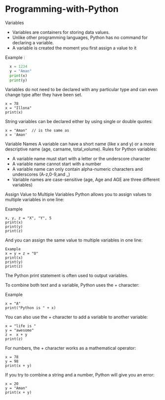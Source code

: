 # Programming-with-Python

 Variables


* Variables are containers for storing data values.
* Unlike other programming languages, Python has no command for declaring a variable.
* A variable is created the moment you first assign a value to it

Example :
```python
  x = 1234
  y = "Aman"
  print(x)
  print(y)
```



Variables do not need to be declared with any particular type and can even change type after they have been set.

```
x = 78   
x = "Illona" 
print(x)
```

String variables can be declared either by using single or double quotes:

```
x = "Aman"  // is the same as
x = 'Aman'
```

Variable Names
A variable can have a short name (like x and y) or a more descriptive name (age, carname, total_volume). Rules for Python variables:
* A variable name must start with a letter or the underscore character
* A variable name cannot start with a number
* A variable name can only contain alpha-numeric characters and underscores (A-z,0-9,and _)
* Variable names are case-sensitive (age, Age and AGE are three different variables)


Assign Value to Multiple Variables
Python allows you to assign values to multiple variables in one line:

Example

```
x, y, z = "X", "Y", 5
print(x)
print(y)
print(z)
```

And you can assign the same value to multiple variables in one line:

```
Example
x = y = z = "O"
print(x)
print(y)
print(z)
```

The Python print statement is often used to output variables.

To combine both text and a variable, Python uses the + character:

Example
```
x = "A"
print("Python is " + x)
```

You can also use the + character to add a variable to another variable:

```
x = "life is "
y = "awesome"
z =  x + y
print(z)
```

For numbers, the + character works as a mathematical operator:
```
x = 78
y = 98
print(x + y)
```
If you try to combine a string and a number, Python will give you an error:

```
x = 20
y = "Aman"
print(x + y)
```

